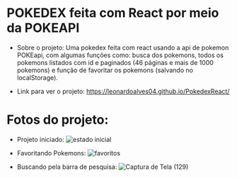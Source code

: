 # POKEDEX feita com React por meio da POKEAPI

* Sobre o projeto: Uma pokedex feita com react usando a api de pokemon POKEapi, com algumas funções como: busca dos pokemons, todos os pokemons listados com id e paginados (46 páginas e mais de 1000 pokemons) e função de favoritar os pokemons (salvando no localStorage).

* Link para ver o projeto: https://leonardoalves04.github.io/PokedexReact/

# Fotos do projeto:

* Projeto iniciado:
![estado inicial](https://user-images.githubusercontent.com/69488943/212145791-58a30001-2d42-484b-b117-25acf144d8ac.png)

* Favoritando Pokemons:
![favoritos](https://user-images.githubusercontent.com/69488943/212146066-718b93fd-1c02-4b78-b29e-6b75c578de87.png)

* Buscando pela barra de pesquisa:
![Captura de Tela (129)](https://user-images.githubusercontent.com/69488943/214574808-a576d1f0-6d6e-4696-8aee-917e9bbf4d00.png)

